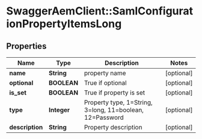 # SwaggerAemClient::SamlConfigurationPropertyItemsLong

## Properties
Name | Type | Description | Notes
------------ | ------------- | ------------- | -------------
**name** | **String** | property name | [optional] 
**optional** | **BOOLEAN** | True if optional | [optional] 
**is_set** | **BOOLEAN** | True if property is set | [optional] 
**type** | **Integer** | Property type, 1&#x3D;String, 3&#x3D;long, 11&#x3D;boolean, 12&#x3D;Password | [optional] 
**description** | **String** | Property description | [optional] 


